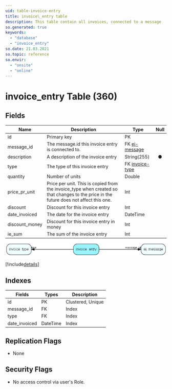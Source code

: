 ```yaml
---
uid: table-invoice-entry
title: invoice\_entry table
description: This table contain all invoices, connected to a message
so.generated: true
keywords:
  - "database"
  - "invoice_entry"
so.date: 21.03.2021
so.topic: reference
so.envir:
  - "onsite"
  - "online"
---
```


# invoice\_entry Table (360)

## Fields

| Name | Description | Type | Null |
|------|-------------|------|:----:|
|id|Primary key|PK| |
|message\_id|The message.id this invoice entry is connected to.|FK [ej-message](ej-message.md)| |
|description|A description of the invoice entry|String(255)|&#x25CF;|
|type|The type of this invoice entry|FK [invoice-type](invoice-type.md)| |
|quantity|Number of units|Double| |
|price\_pr\_unit|Price per unit. This is copied from the invoice_type when created so that changes to the price in the future does not affect this one.|Int| |
|discount|Discount for this invoice entry|Int| |
|date\_invoiced|The date for the invoice entry|DateTime| |
|discount\_money|Discount for this invoice entry in money|Int| |
|ie\_sum|The sum of the invoice entry|Int| |


![invoice_entry table relationship diagram](./media/invoice_entry.png)

[!include[details](./includes/invoice-entry.md)]

## Indexes

| Fields | Types | Description |
|--------|-------|-------------|
|id |PK |Clustered, Unique |
|message\_id |FK |Index |
|type |FK |Index |
|date\_invoiced |DateTime |Index |

## Replication Flags

* None

## Security Flags

* No access control via user's Role.

